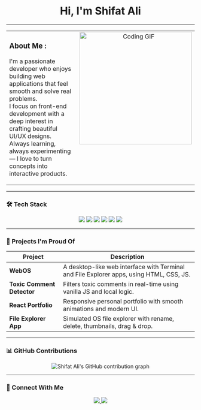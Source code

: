 <h1 align="center">Hi, I'm Shifat Ali </h1>

---

<table>
  <tr>
    <td valign="top" width="50%">

###  About Me :

I'm a passionate developer who enjoys building web applications that feel smooth and solve real problems.  
I focus on front-end development with a deep interest in crafting beautiful UI/UX designs.  
Always learning, always experimenting — I love to turn concepts into interactive products.

   </td>
   <td valign="top" align="center" width="50%">
      <img src="https://i.pinimg.com/originals/54/bd/a3/54bda352b17744efa1f6898040455423.gif" width="300" alt="Coding GIF" />
   </td>
  </tr>
</table>

---

### 🛠️ Tech Stack

<p align="center">
  <img src="https://img.shields.io/badge/JavaScript-F7DF1E?style=for-the-badge&logo=javascript&logoColor=black" />
  <img src="https://img.shields.io/badge/React-20232A?style=for-the-badge&logo=react&logoColor=61DAFB" />
  <img src="https://img.shields.io/badge/TailwindCSS-38B2AC?style=for-the-badge&logo=tailwind-css&logoColor=white" />
  <img src="https://img.shields.io/badge/HTML5-E34F26?style=for-the-badge&logo=html5&logoColor=white" />
  <img src="https://img.shields.io/badge/CSS3-1572B6?style=for-the-badge&logo=css3&logoColor=white" />
  <img src="https://img.shields.io/badge/Git-F05032?style=for-the-badge&logo=git&logoColor=white" />
</p>

---

### 🚀 Projects I'm Proud Of

| Project | Description |
|--------|-------------|
| **WebOS** | A desktop-like web interface with Terminal and File Explorer apps, using HTML, CSS, JS. |
| **Toxic Comment Detector** | Filters toxic comments in real-time using vanilla JS and local logic. |
| **React Portfolio** | Responsive personal portfolio with smooth animations and modern UI. |
| **File Explorer App** | Simulated OS file explorer with rename, delete, thumbnails, drag & drop. |

---

### 📊 GitHub Contributions

<p align="center">
  <img src="https://ghchart.rshah.org/ShifatAli" alt="Shifat Ali's GitHub contribution graph" />
</p>

---

### 🔗 Connect With Me

<p align="center">
  <a href="https://www.linkedin.com/in/shifatalix" target="_blank">
    <img src="https://img.shields.io/badge/LinkedIn-0A66C2?style=for-the-badge&logo=linkedin&logoColor=white" />
  </a>
  <a href="https://portfolio-shifat.vercel.app/" target="_blank">
    <img src="https://img.shields.io/badge/Portfolio-000000?style=for-the-badge&logo=firefox&logoColor=white" />
  </a>
</p>
